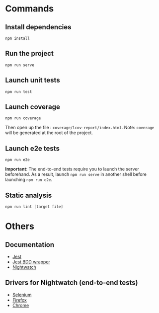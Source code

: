 # Commands
## Install dependencies
```
npm install
```

## Run the project
```
npm run serve
```

## Launch unit tests
```
npm run test
```

## Launch coverage
```
npm run coverage
```

Then open up the file : `coverage/lcov-report/index.html`. Note: `coverage` will be generated at the root of the project.

## Launch e2e tests
```
npm run e2e
```

**Important**: The end-to-end tests require you to launch the server beforehand. As a result, launch `npm run serve` in another shell before launching `npm run e2e`.

## Static analysis
```
npm run lint [target file]
```

# Others
## Documentation
- [Jest](https://jestjs.io/docs/en/using-matchers)
- [Jest BDD wrapper](https://github.com/konnorandrews/jest-bdd)
- [Nightwatch](https://nightwatchjs.org/guide)

## Drivers for Nightwatch (end-to-end tests)
- [Selenium](http://selenium-release.storage.googleapis.com/index.html)
- [Firefox](https://github.com/mozilla/geckodriver/releases)
- [Chrome](https://chromedriver.chromium.org/)

